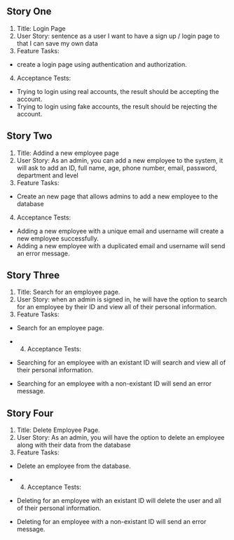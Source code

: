 ## Story One

1. Title: Login Page
2. User Story: sentence as a user I want to have a sign up / login page to that I can save my own data
3. Feature Tasks:

- create a login page using authentication and authorization.

4. Acceptance Tests:

- Trying to login using real accounts, the result should be accepting the account.
- Trying to login using fake accounts, the result should be rejecting the account.

## Story Two

1. Title: Addind a new employee page
2. User Story: As an admin, you can add a new employee to the system, it will ask to add an ID, full name, age, phone number, email, password, department and level
3. Feature Tasks:

- Create an new page that allows admins to add a new employee to the database

4. Acceptance Tests:

- Adding a new employee with a unique email and username will create a new employee successfully.
- Adding a new employee with a duplicated email and username will send an error message.

## Story Three

1. Title: Search for an employee page.
2. User Story: when an admin is signed in, he will have the option to search for an employee by their ID and view all of their personal information.
3. Feature Tasks:

- Search for an employee page.

- 4. Acceptance Tests:

- Searching for an employee with an existant ID will search and view all of their personal information.
- Searching for an employee with a non-existant ID will send an error message.

## Story Four

1. Title: Delete Employee Page.
2. User Story: As an admin, you will have the option to delete an employee along with their data from the database
3. Feature Tasks:

- Delete an employee from the database.

- 4. Acceptance Tests:

- Deleting for an employee with an existant ID will delete the user and all of their personal information.
- Deleting for an employee with a non-existant ID will send an error message.

